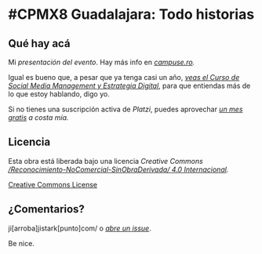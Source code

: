 # #CPMX8 Guadalajara: Todo historias 

## Qué hay acá
Mi *presentación del evento*. Hay más info en *[campuse.ro](http://campuse.ro/events/campus-party-mexico-2017/workshop/todo-historias-integrandote-a-la-vida-de-tus-usuarios-ignacio-stark-hackthefuture/).*

Igual es bueno que, a pesar que ya tenga casi un año, *[veas el Curso de Social Media Management y Estrategia Digital](https://platzi.com/socialmedia/)*, para que entiendas más de lo que estoy hablando, digo yo.

Si no tienes una suscripción activa de *Platzi*, puedes aprovechar *[un mes gratis](https://platzi.com/r/stark) a costa mía.*

## Licencia
Esta obra está liberada bajo una licencia *Creative Commons [/Reconocimiento-NoComercial-SinObraDerivada/ 4.0 Internacional](http://creativecommons.org/licenses/by-nc-nd/4.0/).*

[Creative Commons License](http://creativecommons.org/licenses/by-nc-nd/4.0/)

## ¿Comentarios?
ji[arroba]jistark[punto]com/ o *[abre un issue](https://github.com/jistark/cpmx8/issues/new)*.

Be nice.